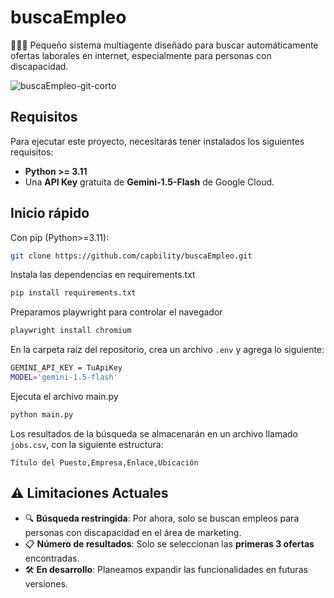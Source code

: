 # buscaEmpleo

👷👷‍♀️ Pequeño sistema multiagente diseñado para buscar automáticamente ofertas laborales en internet, especialmente para personas con discapacidad.

![buscaEmpleo-git-corto](https://github.com/user-attachments/assets/ce96b339-b407-4f0a-8da8-312d0d84833d)

## Requisitos

Para ejecutar este proyecto, necesitarás tener instalados los siguientes requisitos:

- **Python >= 3.11**
- Una **API Key** gratuita de **Gemini-1.5-Flash** de Google Cloud.


## Inicio rápido

Con pip (Python>=3.11):

```bash
git clone https://github.com/capbility/buscaEmpleo.git
```

Instala las dependencias en requirements.txt

```bash
pip install requirements.txt
```

Preparamos playwright para controlar el navegador

```bash
playwright install chromium
```

En la carpeta raíz del repositorio, crea un archivo `.env` y agrega lo siguiente:

```bash
GEMINI_API_KEY = TuApiKey
MODEL='gemini-1.5-flash'
```

Ejecuta el archivo main.py

```bash
python main.py
```

Los resultados de la búsqueda se almacenarán en un archivo llamado `jobs.csv`, con la siguiente estructura:

```csv
Título del Puesto,Empresa,Enlace,Ubicación
```

## ⚠️ Limitaciones Actuales

- 🔍 **Búsqueda restringida**: Por ahora, solo se buscan empleos para personas con discapacidad en el área de marketing.  
- 📋 **Número de resultados**: Solo se seleccionan las **primeras 3 ofertas** encontradas.  
- 🛠️ **En desarrollo**: Planeamos expandir las funcionalidades en futuras versiones.

